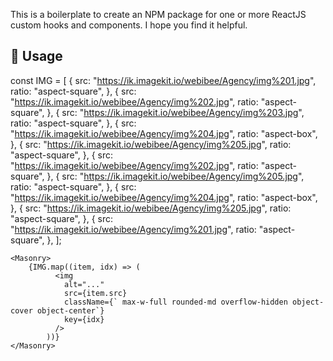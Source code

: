 This is a boilerplate to create an NPM package for one or more ReactJS custom hooks and components. I hope you find it helpful.

## 🫶 Usage

const IMG = [
  {
    src: "https://ik.imagekit.io/webibee/Agency/img%201.jpg",
    ratio: "aspect-square",
  },
  {
    src: "https://ik.imagekit.io/webibee/Agency/img%202.jpg",
    ratio: "aspect-square",
  },
  {
    src: "https://ik.imagekit.io/webibee/Agency/img%203.jpg",
    ratio: "aspect-square",
  },
  {
    src: "https://ik.imagekit.io/webibee/Agency/img%204.jpg",
    ratio: "aspect-box",
  },
  {
    src: "https://ik.imagekit.io/webibee/Agency/img%205.jpg",
    ratio: "aspect-square",
  },
  {
    src: "https://ik.imagekit.io/webibee/Agency/img%202.jpg",
    ratio: "aspect-square",
  },
  {
    src: "https://ik.imagekit.io/webibee/Agency/img%205.jpg",
    ratio: "aspect-square",
  },
  {
    src: "https://ik.imagekit.io/webibee/Agency/img%204.jpg",
    ratio: "aspect-box",
  },
  {
    src: "https://ik.imagekit.io/webibee/Agency/img%205.jpg",
    ratio: "aspect-square",
  },
  {
    src: "https://ik.imagekit.io/webibee/Agency/img%201.jpg",
    ratio: "aspect-square",
  },
];


  ```
<Masonry>
      {IMG.map((item, idx) => (
            <img
              alt="..."
              src={item.src}
              className={` max-w-full rounded-md overflow-hidden object-cover object-center`}
              key={idx}
            />
          ))}
</Masonry>
  ```